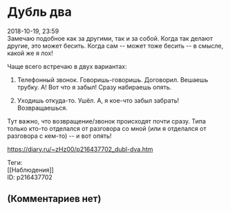 Дубль два
=========

  
2018-10-19, 23:59  
 Замечаю подобное как за другими, так и за собой. Когда так делают другие, это может бесить. Когда сам -- может тоже бесить -- в смысле, какой же я лох!   
   
 Чаще всего встречаю в двух вариантах:   
   
 1. Телефонный звонок. Говоришь-говоришь. Договорил. Вешаешь трубку. А! Вот что я забыл! Сразу набираешь опять.   
   
 2. Уходишь откуда-то. Ушёл. А, я кое-что забыл забрать! Возвращаешься.   
   
 Тут важно, что возвращение/звонок происходят почти сразу. Типа только кто-то отделался от разговора со мной (или я отделался от разговора с кем-то) -- и вот опять!   
  
<https://diary.ru/~zHz00/p216437702_dubl-dva.htm>  
  
Теги:  
[[Наблюдения]]  
ID: p216437702  


(Комментариев нет)
------------------